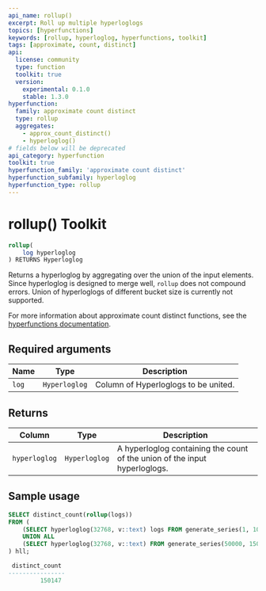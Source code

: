 ```yaml
---
api_name: rollup()
excerpt: Roll up multiple hyperloglogs
topics: [hyperfunctions]
keywords: [rollup, hyperloglog, hyperfunctions, toolkit]
tags: [approximate, count, distinct]
api:
  license: community
  type: function
  toolkit: true
  version:
    experimental: 0.1.0
    stable: 1.3.0
hyperfunction:
  family: approximate count distinct
  type: rollup
  aggregates:
    - approx_count_distinct()
    - hyperloglog()
# fields below will be deprecated
api_category: hyperfunction
toolkit: true
hyperfunction_family: 'approximate count distinct'
hyperfunction_subfamily: hyperloglog
hyperfunction_type: rollup
---
```


# rollup()  <tag type="toolkit">Toolkit</tag>

```SQL
rollup(
    log hyperloglog
) RETURNS Hyperloglog
```

Returns a hyperloglog by aggregating over the union of the input elements. Since hyperloglog is designed to merge well, `rollup`
does not compound errors. Union of hyperloglogs of different bucket size is currently not supported.

For more information about approximate count distinct functions, see the
[hyperfunctions documentation][hyperfunctions-approx-count-distincts].

## Required arguments

|Name| Type |Description|
|-|-|-|
|`log`|`Hyperloglog`|Column of Hyperloglogs to be united.|

## Returns

|Column|Type|Description|
|-|-|-|
|`hyperloglog`|`Hyperloglog`|A hyperloglog containing the count of the union of the input hyperloglogs.|

## Sample usage

```SQL
SELECT distinct_count(rollup(logs))
FROM (
    (SELECT hyperloglog(32768, v::text) logs FROM generate_series(1, 100000) v)
    UNION ALL
    (SELECT hyperloglog(32768, v::text) FROM generate_series(50000, 150000) v)
) hll;

 distinct_count 
----------------
         150147
```

[hyperfunctions-approx-count-distincts]: /timescaledb/:currentVersion:/how-to-guides/hyperfunctions/approx-count-distincts/
